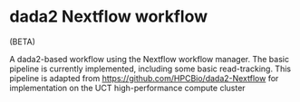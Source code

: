 # dada2 Nextflow workflow

(BETA)

A dada2-based workflow using the Nextflow workflow manager.  The basic pipeline is currently implemented, including some basic read-tracking. This pipeline is adapted from https://github.com/HPCBio/dada2-Nextflow for implementation on the UCT high-performance compute cluster



